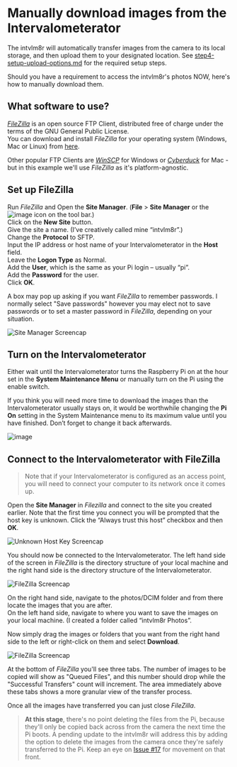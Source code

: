 # Manually download images from the Intervalometerator

The intvlm8r will automatically transfer images from the camera to its local storage, and then upload them to your designated location. See [step4-setup-upload-options.md](step4-setup-upload-options.md) for the required setup steps.

Should you have a requirement to access the intvlm8r's photos NOW, here's how to manually download them.

## What software to use?

<a href="https://filezilla-project.org/">_FileZilla_</a> is an open source FTP Client, distributed free of charge under the terms of the GNU General Public License.  
You can download and install _FileZilla_ for your operating system (Windows, Mac or Linux) from <a href="https://filezilla-project.org/download.php?show_all=1">here</a>.  

Other popular FTP Clients are [_WinSCP_](https://winscp.net/eng/index.php) for Windows or [_Cyberduck_](https://cyberduck.io/) for Mac - but in this example we'll use _FileZilla_ as it's platform-agnostic.

## Set up FileZilla
  
Run _FileZilla_ and Open the **Site Manager**. (**File** > **Site Manager** or the ![image](https://user-images.githubusercontent.com/44954153/72671179-7de8ba00-3a9a-11ea-8910-1eded8c17882.png) icon on the tool bar.)  
Click on the **New Site** button.  
Give the site a name. (I’ve creatively called mine “intvlm8r”.)  
Change the **Protocol** to SFTP.  
Input the IP address or host name of your Intervalometerator in the **Host** field.  
Leave the **Logon Type** as Normal.  
Add the **User**, which is the same as your Pi login – usually “pi”.  
Add the **Password** for the user.  
Click **OK**.  
  
A box may pop up asking if you want _FileZilla_ to remember passwords. I normally select "Save passwords" however you may elect not to save passwords or to set a master password in _FileZilla_, depending on your situation.
  
![Site Manager Screencap](https://user-images.githubusercontent.com/44954153/72656823-db74fc00-39f1-11ea-8ad4-d41ace72befd.png)
  
## Turn on the Intervalometerator
Either wait until the Intervalometerator turns the Raspberry Pi on at the hour set in the **System Maintenance Menu** or manually turn on the Pi using the enable switch.  
  
If you think you will need more time to download the images than the Intervalometerator usually stays on, it would be worthwhile changing the **Pi On** setting in the System Maintenance menu to its maximum value until you have finished. Don’t forget to change it back afterwards.  
  
![image](https://user-images.githubusercontent.com/44954153/72657155-f72dd180-39f4-11ea-8fbf-36437b884dd0.png)
  
## Connect to the Intervalometerator with FileZilla

> Note that if your Intervalometerator is configured as an access point, you will need to connect your computer to its network once it comes up.   
  
Open the **Site Manager** in _Filezilla_ and connect to the site you created earlier. Note that the first time you connect you will be prompted that the host key is unknown. Click the “Always trust this host” checkbox and then **OK**.  
  
![Unknown Host Key Screencap](https://user-images.githubusercontent.com/44954153/72657253-39a3de00-39f6-11ea-9524-f906056f7849.png)  
  
You should now be connected to the Intervalometerator. The left hand side of the screen in _FileZilla_ is the directory structure of your local machine and the right hand side is the directory structure of the Intervalometerator.  
  
![FileZilla Screencap](https://user-images.githubusercontent.com/44954153/72657266-61934180-39f6-11ea-99c4-fd7b3fef8b77.png)  
  
On the right hand side, navigate to the photos/DCIM folder and from there locate the images that you are after.  
On the left hand side, navigate to where you want to save the images on your local machine. (I created a folder called “intvlm8r Photos”.  
  
Now simply drag the images or folders that you want from the right hand side to the left or right-click on them and select **Download**. 
  
![FileZilla Screencap](https://user-images.githubusercontent.com/44954153/72657277-82f42d80-39f6-11ea-96f5-67b88e369e54.png)

At the bottom of _FileZilla_ you'll see three tabs. The number of images to be copied will show as "Queued Files", and this number should drop while the "Successful Transfers" count will increment. The area immediately above these tabs shows a more granular view of the transfer process.

Once all the images have transferred you can just close _FileZilla_.

> __At this stage__, there's no point deleting the files from the Pi, because they'll only be copied back across from the camera the next time the Pi boots. A pending update to the intvlm8r will address this by adding the option to delete the images from the camera once they're safely transferred to the Pi.  Keep an eye on [Issue #17](https://github.com/greiginsydney/Intervalometerator/issues/17) for movement on that front.


